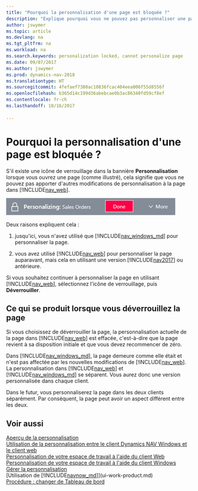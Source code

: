 ```yaml
---
title: "Pourquoi la personnalisation d'une page est bloquée ?"
description: "Explique pourquoi vous ne pouvez pas personnaliser une page et ce que vous pouvez faire pour la déverrouiller et pouvoir ainsi la personnaliser."
author: jswymer
ms.topic: article
ms.devlang: na
ms.tgt_pltfrm: na
ms.workload: na
ms.search.keywords: personalization locked, cannot personalize page
ms.date: 09/07/2017
ms.author: jswymer
ms.prod: dynamics-nav-2018
ms.translationtype: HT
ms.sourcegitcommit: 4fefaef7380ac10836fcac404eea006f55d8556f
ms.openlocfilehash: b365d14c199d36abebcae0b3ac86340fd59cf8ef
ms.contentlocale: fr-ch
ms.lasthandoff: 10/16/2017

---
```

# <a name="why-is-the-page-is-locked-from-personalizing"></a>Pourquoi la personnalisation d'une page est bloquée ?
S'il existe une icône de verrouillage dans la bannière **Personnalisation** lorsque vous ouvrez une page (comme illustré), cela signifie que vous ne pouvez pas apporter d'autres modifications de personnalisation à la page dans [!INCLUDE[nav_web](includes/nav_web_md.md)].

![Verrouillage de personnalisation](media/personalization-locked.png "Verrouillage de personnalisation")

Deux raisons expliquent cela :
1.  jusqu'ici, vous n'avez utilisé que [!INCLUDE[nav_windows_md](includes/nav_windows_md.md)] pour personnaliser la page.

2. vous avez utilisé [!INCLUDE[nav_web](includes/nav_web_md.md)] pour personnaliser la page auparavant, mais cela en utilisant une version [!INCLUDE[nav2017](includes/nav2017.md)] ou antérieure.   

Si vous souhaitez continuer à personnaliser la page en utilisant [!INCLUDE[nav_web](includes/nav_web_md.md)], sélectionnez l'icône de verrouillage, puis **Déverrouiller**.

## <a name="what-happens-when-you-unlock-the-page"></a>Ce qui se produit lorsque vous déverrouillez la page
Si vous choisissez de déverrouiller la page, la personnalisation actuelle de la page dans [!INCLUDE[nav_web](includes/nav_web_md.md)] est effacée, c'est-à-dire que la page revient à sa disposition initiale et que vous devez recommencer de zéro.

Dans [!INCLUDE[nav_windows_md](includes/nav_windows_md.md)], la page demeure comme elle était et n'est pas affectée par les nouvelles modifications de [!INCLUDE[nav_web](includes/nav_web_md.md)]. La personnalisation dans [!INCLUDE[nav_web](includes/nav_web_md.md)] et [!INCLUDE[nav_windows_md](includes/nav_windows_md.md)] se séparent. Vous aurez donc une version personnalisée dans chaque client. 

Dans le futur, vous personnaliserez la page dans les deux clients séparément. Par conséquent, la page peut avoir un aspect différent entre les deux.

## <a name="see-also"></a>Voir aussi
[Aperçu de la personnalisation](ui-personalization-overview.md)  
[Utilisation de la personnalisation entre le client Dynamics NAV Windows et le client web](ui-personalization-overview.md#PersonalizationWinWeb)  
[Personnalisation de votre espace de travail à l'aide du client Web](ui-personalization-user.md)  
[Personnalisation de votre espace de travail à l'aide du client Windows](ui-personalization-windows-client.md)  
[Gérer la personnalisation](ui-personalization-manage.md)  
[Utilisation de [!INCLUDE[navnow_md](includes/navnow_md.md)]](ui-work-product.md)  
[Procédure : changer de Tableau de bord](change-role.md)  

